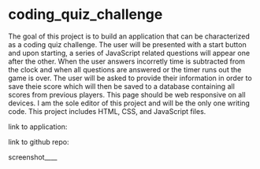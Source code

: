 # coding_quiz_challenge

The goal of this project is to build an application that can be characterized as a coding quiz challenge. The user will be presented with a start button and upon starting, a series of JavaScript related questions will appear one after the other. When the user answers incorretly time is subtracted from the clock and when all questions are answered or the timer runs out the game is over. The user will be asked to provide their information in order to save theie score which will then be saved to a database containing all scores from previous players. This page should be web responsive on all devices. I am the sole editor of this project and will be the only one writing code. This project includes HTML, CSS, and JavaScript files.

link to application:

link to github repo:

screenshot____